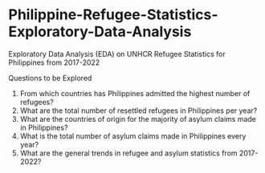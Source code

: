 # Philippine-Refugee-Statistics-Exploratory-Data-Analysis
Exploratory Data Analysis (EDA) on UNHCR Refugee Statistics for Philippines from 2017-2022

Questions to be Explored

1. From which countries has Philippines admitted the highest number of refugees?
2. What are the total number of resettled refugees in Philippines per year?
3. What are the countries of origin for the majority of asylum claims made in Philippines?
4. What is the total number of asylum claims made in Philippines every year?
5. What are the general trends in refugee and asylum statistics from 2017-2022?
